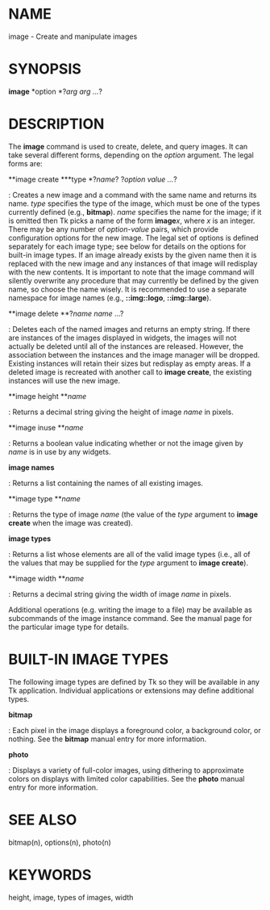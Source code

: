 # NAME

image - Create and manipulate images

# SYNOPSIS

**image** *option *?*arg arg \...*?

# DESCRIPTION

The **image** command is used to create, delete, and query images. It
can take several different forms, depending on the *option* argument.
The legal forms are:

**image create ***type *?*name*? ?*option value \...*?

:   Creates a new image and a command with the same name and returns its
    name. *type* specifies the type of the image, which must be one of
    the types currently defined (e.g., **bitmap**). *name* specifies the
    name for the image; if it is omitted then Tk picks a name of the
    form **image***x*, where *x* is an integer. There may be any number
    of *option*-*value* pairs, which provide configuration options for
    the new image. The legal set of options is defined separately for
    each image type; see below for details on the options for built-in
    image types. If an image already exists by the given name then it is
    replaced with the new image and any instances of that image will
    redisplay with the new contents. It is important to note that the
    image command will silently overwrite any procedure that may
    currently be defined by the given name, so choose the name wisely.
    It is recommended to use a separate namespace for image names (e.g.,
    **::img::logo**, **::img::large**).

**image delete **?*name name* \...?

:   Deletes each of the named images and returns an empty string. If
    there are instances of the images displayed in widgets, the images
    will not actually be deleted until all of the instances are
    released. However, the association between the instances and the
    image manager will be dropped. Existing instances will retain their
    sizes but redisplay as empty areas. If a deleted image is recreated
    with another call to **image create**, the existing instances will
    use the new image.

**image height ***name*

:   Returns a decimal string giving the height of image *name* in
    pixels.

**image inuse ***name*

:   Returns a boolean value indicating whether or not the image given by
    *name* is in use by any widgets.

**image names**

:   Returns a list containing the names of all existing images.

**image type ***name*

:   Returns the type of image *name* (the value of the *type* argument
    to **image create** when the image was created).

**image types**

:   Returns a list whose elements are all of the valid image types
    (i.e., all of the values that may be supplied for the *type*
    argument to **image create**).

**image width ***name*

:   Returns a decimal string giving the width of image *name* in pixels.

Additional operations (e.g. writing the image to a file) may be
available as subcommands of the image instance command. See the manual
page for the particular image type for details.

# BUILT-IN IMAGE TYPES

The following image types are defined by Tk so they will be available in
any Tk application. Individual applications or extensions may define
additional types.

**bitmap**

:   Each pixel in the image displays a foreground color, a background
    color, or nothing. See the **bitmap** manual entry for more
    information.

**photo**

:   Displays a variety of full-color images, using dithering to
    approximate colors on displays with limited color capabilities. See
    the **photo** manual entry for more information.

# SEE ALSO

bitmap(n), options(n), photo(n)

# KEYWORDS

height, image, types of images, width

<!---
Copyright (c) 1994 The Regents of the University of California
Copyright (c) 1994-1996 Sun Microsystems, Inc
-->

